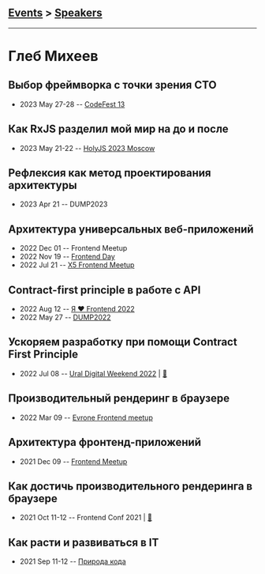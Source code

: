 ## [Events](../README.md) > [Speakers](../speakers.md)
---

# Глеб Михеев

## Выбор фреймворка с точки зрения СTO
- 2023 May 27-28 -- [CodeFest 13](https://youtu.be/ObUSC11w3mM)    
## Как RxJS разделил мой мир на до и после
- 2023 May 21-22 -- [HolyJS 2023 Moscow](https://www.youtube.com/watch?v=Ibq3EPi2cH4)    
## Рефлексия как метод проектирования архитектуры
- 2023 Apr 21 -- DUMP2023    
## Архитектура универсальных веб-приложений
- 2022 Dec 01 -- Frontend Meetup    
- 2022 Nov 19 -- [Frontend Day](https://www.youtube.com/watch?v=f2HdxD_pds4)    
- 2022 Jul 21 -- [X5 Frontend Meetup](https://youtu.be/ZR-VAQSbUro?t=8116)    
## Contract-first principle в работе c API
- 2022 Aug 12 -- [Я ❤ Frontend 2022](https://www.youtube.com/watch?v=z3O8qYmPd58&t=751s)    
- 2022 May 27 -- [DUMP2022](https://youtu.be/UyCC8y2TgH4)    
## Ускоряем разработку при помощи Contract First Principle
- 2022 Jul 08 -- [Ural Digital Weekend 2022](https://youtu.be/f6vrRCB_wwg)  | [:notebook:](https://drive.google.com/file/d/1ss6OvqQ_Jic4_3bRKDFdDFTDDPLcFrx6/view)  
## Производительный рендеринг в браузере
- 2022 Mar 09 -- [Evrone Frontend meetup](https://youtu.be/QDQSj4__v_8)    
## Архитектура фронтенд-приложений
- 2021 Dec 09 -- [Frontend Meetup](https://youtu.be/3Cy2nUxjOVg?t=6547)    
## Как достичь производительного рендеринга в браузере
- 2021 Oct 11-12 -- Frontend Conf 2021  | [:notebook:](https://drive.google.com/file/d/17bYF3_DtaEscKWOTcQUNVAT2AyQ4MGIg/view)  
## Как расти и развиваться в IT
- 2021 Sep 11-12 -- [Природа кода](https://youtu.be/3DQ1ckitJyg)    
